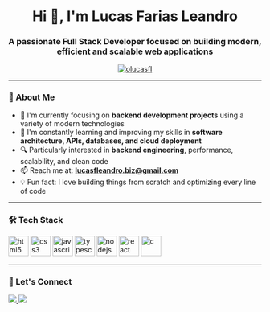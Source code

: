 <h1 align="center">Hi 👋, I'm Lucas Farias Leandro</h1>
<h3 align="center">A passionate Full Stack Developer focused on building modern, efficient and scalable web applications</h3>

<p align="center">
  <a href="https://github.com/olucasfl">
    <img src="https://komarev.com/ghpvc/?username=olucasfl&label=Profile%20views&color=0e75b6&style=flat" alt="olucasfl" />
  </a>
</p>

---

### 🚀 About Me

- 💼 I'm currently focusing on **backend development projects** using a variety of modern technologies  
- 🌱 I'm constantly learning and improving my skills in **software architecture, APIs, databases, and cloud deployment**  
- 🔍 Particularly interested in **backend engineering**, performance, scalability, and clean code  
- 📫 Reach me at: **lucasfleandro.biz@gmail.com**  
- 💡 Fun fact: I love building things from scratch and optimizing every line of code  

---

### 🛠️ Tech Stack

<p align="left">
  <img src="https://cdn.jsdelivr.net/gh/devicons/devicon/icons/html5/html5-original.svg" alt="html5" width="40" height="40"/>
  <img src="https://cdn.jsdelivr.net/gh/devicons/devicon/icons/css3/css3-original.svg" alt="css3" width="40" height="40"/>
  <img src="https://cdn.jsdelivr.net/gh/devicons/devicon/icons/javascript/javascript-original.svg" alt="javascript" width="40" height="40"/>
  <img src="https://cdn.jsdelivr.net/gh/devicons/devicon/icons/typescript/typescript-original.svg" alt="typescript" width="40" height="40"/>
  <img src="https://cdn.jsdelivr.net/gh/devicons/devicon/icons/nodejs/nodejs-original.svg" alt="nodejs" width="40" height="40"/>
  <img src="https://cdn.jsdelivr.net/gh/devicons/devicon/icons/react/react-original.svg" alt="react" width="40" height="40"/>
  <img src="https://cdn.jsdelivr.net/gh/devicons/devicon/icons/c/c-original.svg" alt="c" width="40" height="40"/>
</p>

---

### 🔗 Let's Connect

<p>
  <a href="https://www.linkedin.com/in/lucas-farias-18950a2b0/" target="_blank">
    <img src="https://img.shields.io/badge/LinkedIn-0A66C2?style=for-the-badge&logo=linkedin&logoColor=white"/>
  </a>
  <a href="mailto:lucasfleandro.biz@gmail.com" target="_blank">
    <img src="https://img.shields.io/badge/Gmail-D14836?style=for-the-badge&logo=gmail&logoColor=white"/>
  </a>
</p>
